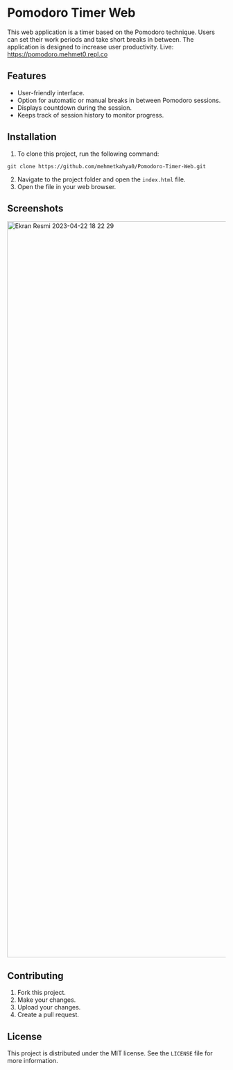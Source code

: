 # Pomodoro Timer Web 

This web application is a timer based on the Pomodoro technique. Users can set their work periods and take short breaks in between. The application is designed to increase user productivity.
Live: https://pomodoro.mehmet0.repl.co
## Features

- User-friendly interface.
- Option for automatic or manual breaks in between Pomodoro sessions.
- Displays countdown during the session.
- Keeps track of session history to monitor progress.


## Installation

1. To clone this project, run the following command:
```
git clone https://github.com/mehmetkahya0/Pomodoro-Timer-Web.git
```
2. Navigate to the project folder and open the `index.html` file.
3. Open the file in your web browser.

## Screenshots
<img width="1694" alt="Ekran Resmi 2023-04-22 18 22 29" src="https://user-images.githubusercontent.com/84154488/233793016-4700bf81-cc3a-40e8-bd8d-693244440e8f.png">


## Contributing

1. Fork this project.
2. Make your changes.
3. Upload your changes.
4. Create a pull request.

## License

This project is distributed under the MIT license. See the `LICENSE` file for more information.
